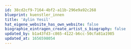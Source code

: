 ```yaml
---
id: 38cd2cf9-7164-4bf2-a11b-296e9a92c268
blueprint: kuenstler_innen
title: 'Aylin Yesil'
hat_eigene_website_has_own_website: false
biographie_eintragen_create_artist_s_biography: false
updated_by: b1a43fd3-c865-4122-b6cc-50cfa81a1985
updated_at: 1656598054
---
```


